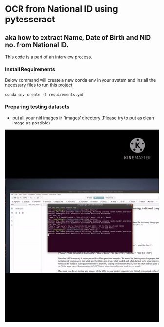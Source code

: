 # OCR from National ID using pytesseract

## aka how to extract Name, Date of Birth and NID no. from National ID.

This code is a part of an interview process.

### Install Requirements

Below command will create a new conda env in your system and install the necessary files to run this project
```
conda env create -f requirements.yml
```

### Preparing testing datasets

* put all your nid images in 'images' directory (Please try to put as clean image as possible)

![](ocr.gif)
